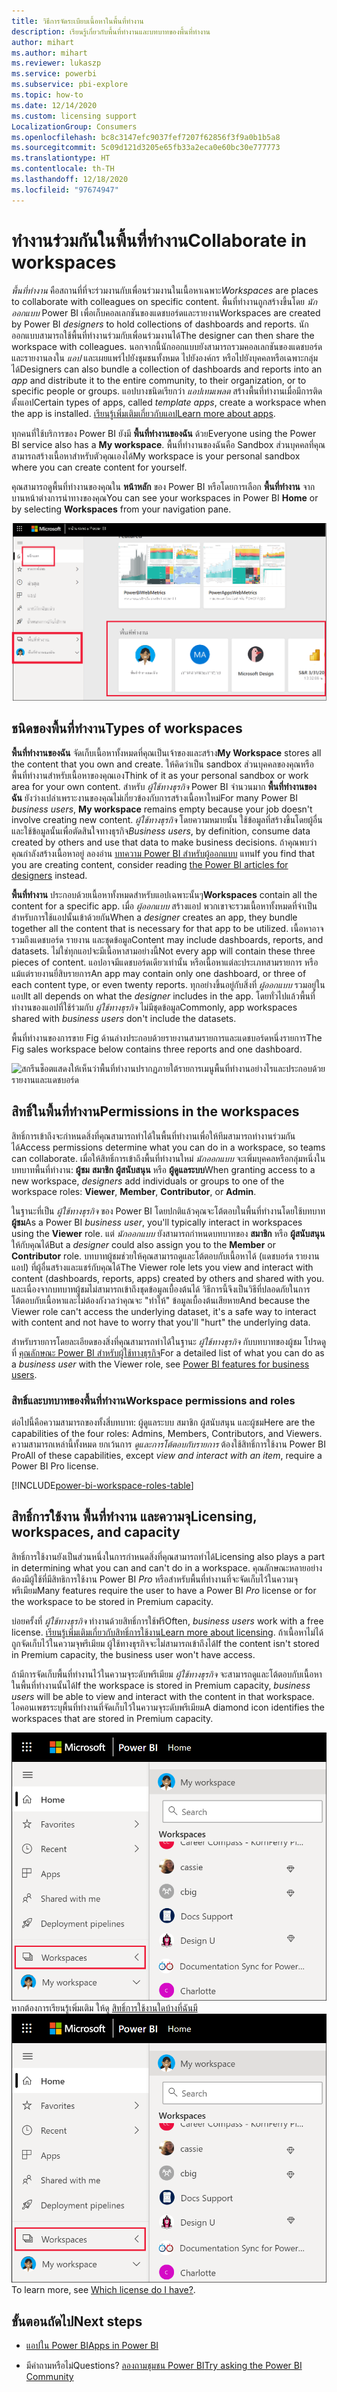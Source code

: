 ```yaml
---
title: วิธีการจัดระเบียบเนื้อหาในพื้นที่ทำงาน
description: เรียนรู้เกี่ยวกับพื้นที่ทำงานและบทบาทของพื้นที่ทำงาน
author: mihart
ms.author: mihart
ms.reviewer: lukaszp
ms.service: powerbi
ms.subservice: pbi-explore
ms.topic: how-to
ms.date: 12/14/2020
ms.custom: licensing support
LocalizationGroup: Consumers
ms.openlocfilehash: bc8c3147efc9037fef7207f62856f3f9a0b1b5a8
ms.sourcegitcommit: 5c09d121d3205e65fb33a2eca0e60bc30e777773
ms.translationtype: HT
ms.contentlocale: th-TH
ms.lasthandoff: 12/18/2020
ms.locfileid: "97674947"
---
```

# <a name="collaborate-in-workspaces"></a><span data-ttu-id="da3e6-103">ทำงานร่วมกันในพื้นที่ทำงาน</span><span class="sxs-lookup"><span data-stu-id="da3e6-103">Collaborate in workspaces</span></span>

 <span data-ttu-id="da3e6-104">*พื้นที่ทำงาน* คือสถานที่ที่จะร่วมงานกับเพื่อนร่วมงานในเนื้อหาเฉพาะ</span><span class="sxs-lookup"><span data-stu-id="da3e6-104">*Workspaces* are places to collaborate with colleagues on specific content.</span></span> <span data-ttu-id="da3e6-105">พื้นที่ทำงานถูกสร้างขึ้นโดย *นักออกแบบ* Power BI เพื่อเก็บคอลเลกชันของแดชบอร์ดและรายงาน</span><span class="sxs-lookup"><span data-stu-id="da3e6-105">Workspaces are created by Power BI *designers* to hold collections of dashboards and reports.</span></span> <span data-ttu-id="da3e6-106">นักออกแบบสามารถใช้พื้นที่ทำงานร่วมกับเพื่อนร่วมงานได้</span><span class="sxs-lookup"><span data-stu-id="da3e6-106">The designer can then share the workspace with colleagues.</span></span> <span data-ttu-id="da3e6-107">นอกจากนี้นักออกแบบยังสามารถรวมคอลเลกชันของแดชบอร์ดและรายงานลงใน *แอป* และเผยแพร่ไปยังชุมชนทั้งหมด ไปยังองค์กร หรือไปยังบุคคลหรือเฉพาะกลุ่มได้</span><span class="sxs-lookup"><span data-stu-id="da3e6-107">Designers can also bundle a collection of dashboards and reports into an *app* and distribute it to the entire community, to their organization, or to specific people or groups.</span></span> <span data-ttu-id="da3e6-108">แอปบางชนิดเรียกว่า *แอปเทมเพลต* สร้างพื้นที่ทำงานเมื่อมีการติดตั้งแอป</span><span class="sxs-lookup"><span data-stu-id="da3e6-108">Certain types of apps, called *template apps*, create a workspace when the app is installed.</span></span> <span data-ttu-id="da3e6-109">[เรียนรู้เพิ่มเติมเกี่ยวกับแอป](end-user-apps.md)</span><span class="sxs-lookup"><span data-stu-id="da3e6-109">[Learn more about apps](end-user-apps.md).</span></span> 

 <span data-ttu-id="da3e6-110">ทุกคนที่ใช้บริการของ Power BI ยังมี **พื้นที่ทำงานของฉัน** ด้วย</span><span class="sxs-lookup"><span data-stu-id="da3e6-110">Everyone using the Power BI service also has a **My workspace**.</span></span>  <span data-ttu-id="da3e6-111">พื้นที่ทำงานของฉันคือ Sandbox ส่วนบุคคลที่คุณสามารถสร้างเนื้อหาสำหรับตัวคุณเองได้</span><span class="sxs-lookup"><span data-stu-id="da3e6-111">My workspace is your personal sandbox where you can create content for yourself.</span></span>

 <span data-ttu-id="da3e6-112">คุณสามารถดูพื้นที่ทำงานของคุณใน **หน้าหลัก** ของ Power BI หรือโดยการเลือก **พื้นที่ทำงาน** จากบานหน้าต่างการนำทางของคุณ</span><span class="sxs-lookup"><span data-stu-id="da3e6-112">You can see your workspaces in Power BI **Home** or by selecting **Workspaces** from your navigation pane.</span></span>

 ![สกรีนช็อตแสดงบานหน้าต่างการนำทางที่แสดงพื้นที่ทำงานสองชนิด](media/end-user-workspaces/power-bi-home-workspace.png)

## <a name="types-of-workspaces"></a><span data-ttu-id="da3e6-114">ชนิดของพื้นที่ทำงาน</span><span class="sxs-lookup"><span data-stu-id="da3e6-114">Types of workspaces</span></span>
<span data-ttu-id="da3e6-115">**พื้นที่ทำงานของฉัน** จัดเก็บเนื้อหาทั้งหมดที่คุณเป็นเจ้าของและสร้าง</span><span class="sxs-lookup"><span data-stu-id="da3e6-115">**My Workspace** stores all the content that you own and create.</span></span> <span data-ttu-id="da3e6-116">ให้คิดว่าเป็น sandbox ส่วนบุคคลของคุณหรือพื้นที่ทำงานสำหรับเนื้อหาของคุณเอง</span><span class="sxs-lookup"><span data-stu-id="da3e6-116">Think of it as your personal sandbox or work area for your own content.</span></span> <span data-ttu-id="da3e6-117">สำหรับ *ผู้ใช้ทางธุรกิจ* Power BI จำนวนมาก **พื้นที่ทำงานของฉัน** ยังว่างเปล่าเพราะงานของคุณไม่เกี่ยวข้องกับการสร้างเนื้อหาใหม่</span><span class="sxs-lookup"><span data-stu-id="da3e6-117">For many Power BI *business users*, **My workspace** remains empty because your job doesn't involve creating new content.</span></span> <span data-ttu-id="da3e6-118">*ผู้ใช้ทางธุรกิจ* โดยความหมายนั้น ใช้ข้อมูลที่สร้างขึ้นโดยผู้อื่นและใช้ข้อมูลนั้นเพื่อตัดสินใจทางธุรกิจ</span><span class="sxs-lookup"><span data-stu-id="da3e6-118">*Business users*, by definition, consume data created by others and use that data to make business decisions.</span></span> <span data-ttu-id="da3e6-119">ถ้าคุณพบว่าคุณกำลังสร้างเนื้อหาอยู่ ลองอ่าน [บทความ Power BI สำหรับผู้ออกแบบ](../create-reports/index.yml) แทน</span><span class="sxs-lookup"><span data-stu-id="da3e6-119">If you find that you are creating content, consider reading [the Power BI articles for designers](../create-reports/index.yml) instead.</span></span>

<span data-ttu-id="da3e6-120">**พื้นที่ทำงาน** ประกอบด้วยเนื้อหาทั้งหมดสำหรับแอปเฉพาะนั้นๆ</span><span class="sxs-lookup"><span data-stu-id="da3e6-120">**Workspaces** contain all the content for a specific app.</span></span> <span data-ttu-id="da3e6-121">เมื่อ *ผู้ออกแบบ* สร้างแอป พวกเขาจะรวมเนื้อหาทั้งหมดที่จำเป็นสำหรับการใช้แอปนั้นเข้าด้วยกัน</span><span class="sxs-lookup"><span data-stu-id="da3e6-121">When a *designer* creates an app, they bundle together all the content that is necessary for that app to be utilized.</span></span> <span data-ttu-id="da3e6-122">เนื้อหาอาจรวมถึงแดชบอร์ด รายงาน และชุดข้อมูล</span><span class="sxs-lookup"><span data-stu-id="da3e6-122">Content may include dashboards, reports, and datasets.</span></span> <span data-ttu-id="da3e6-123">ไม่ใช่ทุกแอปจะมีเนื้อหาสามอย่างนี้</span><span class="sxs-lookup"><span data-stu-id="da3e6-123">Not every app will contain these three pieces of content.</span></span> <span data-ttu-id="da3e6-124">แอปอาจมีแดชบอร์ดเดียวเท่านั้น หรือเนื้อหาแต่ละประเภทสามรายการ หรือแม้แต่รายงานยี่สิบรายการ</span><span class="sxs-lookup"><span data-stu-id="da3e6-124">An app may contain only one dashboard, or three of each content type, or even twenty reports.</span></span> <span data-ttu-id="da3e6-125">ทุกอย่างขึ้นอยู่กับสิ่งที่ *ผู้ออกแบบ* รวมอยู่ในแอป</span><span class="sxs-lookup"><span data-stu-id="da3e6-125">It all depends on what the *designer* includes in the app.</span></span> <span data-ttu-id="da3e6-126">โดยทั่วไปแล้วพื้นที่ทำงานของแอปที่ใช้ร่วมกับ *ผู้ใช้ทางธุรกิจ*  ไม่มีชุดข้อมูล</span><span class="sxs-lookup"><span data-stu-id="da3e6-126">Commonly, app workspaces shared with *business users* don't include the datasets.</span></span>

<span data-ttu-id="da3e6-127">พื้นที่ทำงานของการขาย Fig ด้านล่างประกอบด้วยรายงานสามรายการและแดชบอร์ดหนึ่งรายการ</span><span class="sxs-lookup"><span data-stu-id="da3e6-127">The Fig sales workspace below contains three reports and one dashboard.</span></span> 

![สกรีนช็อตแสดงให้เห็นว่าพื้นที่ทำงานปรากฏภายใต้รายการเมนูพื้นที่ทำงานอย่างไรและประกอบด้วยรายงานและแดชบอร์ด](media/end-user-workspaces/power-bi-app-workspace.png)

## <a name="permissions-in-the-workspaces"></a><span data-ttu-id="da3e6-129">สิทธิ์ในพื้นที่ทำงาน</span><span class="sxs-lookup"><span data-stu-id="da3e6-129">Permissions in the workspaces</span></span>

<span data-ttu-id="da3e6-130">สิทธิ์การเข้าถึงจะกำหนดสิ่งที่คุณสามารถทำได้ในพื้นที่ทำงานเพื่อให้ทีมสามารถทำงานร่วมกันได้</span><span class="sxs-lookup"><span data-stu-id="da3e6-130">Access permissions determine what you can do in a workspace, so teams can collaborate.</span></span>  <span data-ttu-id="da3e6-131">เมื่อให้สิทธิ์การเข้าถึงพื้นที่ทำงานใหม่ *นักออกแบบ* จะเพิ่มบุคคลหรือกลุ่มหนึ่งในบทบาทพื้นที่ทำงาน: **ผู้ชม** **สมาชิก** **ผู้สนับสนุน** หรือ **ผู้ดูแลระบบ**</span><span class="sxs-lookup"><span data-stu-id="da3e6-131">When granting access to a new workspace, *designers* add individuals or groups to one of the workspace roles: **Viewer**, **Member**, **Contributor**, or **Admin**.</span></span> 


<span data-ttu-id="da3e6-132">ในฐานะที่เป็น *ผู้ใช้ทางธุรกิจ* ของ Power BI โดยปกติแล้วคุณจะโต้ตอบในพื้นที่ทำงานโดยใช้บทบาท **ผู้ชม**</span><span class="sxs-lookup"><span data-stu-id="da3e6-132">As a Power BI *business user*, you'll typically interact in workspaces using the **Viewer** role.</span></span> <span data-ttu-id="da3e6-133">แต่ *นักออกแบบ* ยังสามารถกำหนดบทบาทของ **สมาชิก** หรือ **ผู้สนับสนุน** ให้กับคุณได้</span><span class="sxs-lookup"><span data-stu-id="da3e6-133">But a *designer* could also assign you to the **Member** or **Contributor** role.</span></span> <span data-ttu-id="da3e6-134">บทบาทผู้ชมช่วยให้คุณสามารถดูและโต้ตอบกับเนื้อหาได้ (แดชบอร์ด รายงาน แอป) ที่ผู้อื่นสร้างและแชร์กับคุณได้</span><span class="sxs-lookup"><span data-stu-id="da3e6-134">The Viewer role lets you view and interact with content (dashboards, reports, apps) created by others and shared with you.</span></span> <span data-ttu-id="da3e6-135">และเนื่องจากบทบาทผู้ชมไม่สามารถเข้าถึงชุดข้อมูลเบื้องต้นได้ วิธีการนี้จึงเป็นวิธีที่ปลอดภัยในการโต้ตอบกับเนื้อหาและไม่ต้องกังวลว่าคุณจะ "ทำให้" ข้อมูลเบื้องต้นเสียหาย</span><span class="sxs-lookup"><span data-stu-id="da3e6-135">And because the Viewer role can't access the underlying dataset, it's a safe way to interact with content and not have to worry that you'll "hurt" the underlying data.</span></span>


<span data-ttu-id="da3e6-136">สำหรับรายการโดยละเอียดของสิ่งที่คุณสามารถทำได้ในฐานะ *ผู้ใช้ทางธุรกิจ* กับบทบาทของผู้ชม โปรดดูที่ [คุณลักษณะ Power BI สำหรับผู้ใช้ทางธุรกิจ](end-user-features.md)</span><span class="sxs-lookup"><span data-stu-id="da3e6-136">For a detailed list of what you can do as a *business user* with the Viewer role, see [Power BI features for business users](end-user-features.md).</span></span>


### <a name="workspace-permissions-and-roles"></a><span data-ttu-id="da3e6-137">สิทธิ์และบทบาทของพื้นที่ทำงาน</span><span class="sxs-lookup"><span data-stu-id="da3e6-137">Workspace permissions and roles</span></span>

<span data-ttu-id="da3e6-138">ต่อไปนี้คือความสามารถของทั้งสี่บทบาท: ผู้ดูแลระบบ สมาชิก ผู้สนับสนุน และผู้ชม</span><span class="sxs-lookup"><span data-stu-id="da3e6-138">Here are the capabilities of the four roles: Admins, Members, Contributors, and Viewers.</span></span> <span data-ttu-id="da3e6-139">ความสามารถเหล่านี้ทั้งหมด ยกเว้นการ *ดูและการโต้ตอบกับรายการ* ต้องใช้สิทธิ์การใช้งาน Power BI Pro</span><span class="sxs-lookup"><span data-stu-id="da3e6-139">All of these capabilities, except *view and interact with an item*, require a Power BI Pro license.</span></span>

[!INCLUDE[power-bi-workspace-roles-table](../includes/power-bi-workspace-roles-table.md)]

## <a name="licensing-workspaces-and-capacity"></a><span data-ttu-id="da3e6-140">สิทธิ์การใช้งาน พื้นที่ทำงาน และความจุ</span><span class="sxs-lookup"><span data-stu-id="da3e6-140">Licensing, workspaces, and capacity</span></span>
<span data-ttu-id="da3e6-141">สิทธิ์การใช้งานยังเป็นส่วนหนึ่งในการกำหนดสิ่งที่คุณสามารถทำได้</span><span class="sxs-lookup"><span data-stu-id="da3e6-141">Licensing also plays a part in determining what you can and can't do in a workspace.</span></span> <span data-ttu-id="da3e6-142">คุณลักษณะหลายอย่างต้องมีผู้ใช้ที่มีสิทธิการใช้งาน Power BI *Pro* หรือสำหรับพื้นที่ทำงานที่จะจัดเก็บไว้ในความจุพรีเมียม</span><span class="sxs-lookup"><span data-stu-id="da3e6-142">Many features require the user to have a Power BI *Pro* license or for the workspace to be stored in Premium capacity.</span></span> 

<span data-ttu-id="da3e6-143">บ่อยครั้งที่ *ผู้ใช้ทางธุรกิจ* ทำงานด้วยสิทธิ์การใช้ฟรี</span><span class="sxs-lookup"><span data-stu-id="da3e6-143">Often, *business users* work with a free license.</span></span> <span data-ttu-id="da3e6-144">[เรียนรู้เพิ่มเติมเกี่ยวกับสิทธิ์การใช้งาน](end-user-license.md)</span><span class="sxs-lookup"><span data-stu-id="da3e6-144">[Learn more about licensing](end-user-license.md).</span></span> <span data-ttu-id="da3e6-145">ถ้าเนื้อหาไม่ได้ถูกจัดเก็บไว้ในความจุพรีเมียม ผู้ใช้ทางธุรกิจจะไม่สามารถเข้าถึงได้</span><span class="sxs-lookup"><span data-stu-id="da3e6-145">If the content isn't stored in Premium capacity, the business user won't have access.</span></span>

<span data-ttu-id="da3e6-146">ถ้ามีการจัดเก็บพื้นที่ทำงานไว้ในความจุระดับพรีเมียม *ผู้ใช้ทางธุรกิจ* จะสามารถดูและโต้ตอบกับเนื้อหาในพื้นที่ทำงานนั้นได้</span><span class="sxs-lookup"><span data-stu-id="da3e6-146">If the workspace is stored in Premium capacity, *business users* will be able to view and interact with the content in that workspace.</span></span> <span data-ttu-id="da3e6-147">ไอคอนเพชรระบุพื้นที่ทำงานที่จัดเก็บไว้ในความจุระดับพรีเมียม</span><span class="sxs-lookup"><span data-stu-id="da3e6-147">A diamond icon identifies the workspaces that are stored in Premium capacity.</span></span>

<span data-ttu-id="da3e6-148">![พื้นที่ทำงานที่เลือก](media/end-user-workspaces/power-bi-diamonds.png) หากต้องการเรียนรู้เพิ่มเติม ให้ดู [สิทธิ์การใช้งานใดบ้างที่ฉันมี](end-user-license.md)</span><span class="sxs-lookup"><span data-stu-id="da3e6-148">![Workspaces selected](media/end-user-workspaces/power-bi-diamonds.png) To learn more, see [Which license do I have?](end-user-license.md).</span></span>



## <a name="next-steps"></a><span data-ttu-id="da3e6-149">ขั้นตอนถัดไป</span><span class="sxs-lookup"><span data-stu-id="da3e6-149">Next steps</span></span>
* [<span data-ttu-id="da3e6-150">แอปใน Power BI</span><span class="sxs-lookup"><span data-stu-id="da3e6-150">Apps in Power BI</span></span>](end-user-apps.md)    

* <span data-ttu-id="da3e6-151">มีคำถามหรือไม่</span><span class="sxs-lookup"><span data-stu-id="da3e6-151">Questions?</span></span> [<span data-ttu-id="da3e6-152">ลองถามชุมชน Power BI</span><span class="sxs-lookup"><span data-stu-id="da3e6-152">Try asking the Power BI Community</span></span>](https://community.powerbi.com/)


